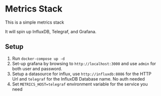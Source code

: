 # Metrics Stack

This is a simple metrics stack

It will spin up InfluxDB, Telegraf, and Grafana.

## Setup
1. Run `docker-compose up -d `
1. Set-up grafana by browsing to  `http://localhost:3000` and use `admin` for both user and password.
1. Setup a datasource for influx, use `http://influxdb:8086` for the HTTP Url and `telegraf` for the InfluxDB Database name. No auth needed
1. Set `METRICS_HOST=telegraf` environment variable for the service you need
